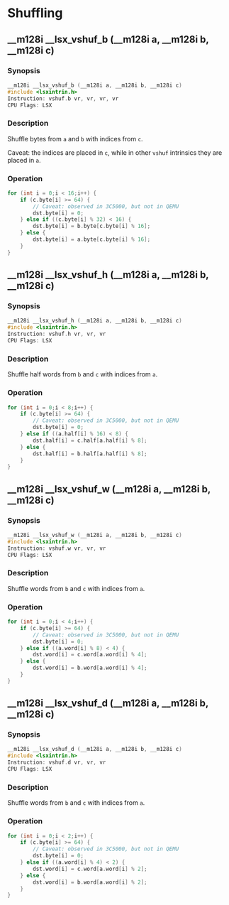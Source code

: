 # Shuffling

## __m128i __lsx_vshuf_b (__m128i a, __m128i b, __m128i c)

### Synopsis

```c++
__m128i __lsx_vshuf_b (__m128i a, __m128i b, __m128i c)
#include <lsxintrin.h>
Instruction: vshuf.b vr, vr, vr, vr
CPU Flags: LSX
```

### Description

Shuffle bytes from `a` and `b` with indices from `c`.

Caveat: the indices are placed in `c`, while in other `vshuf` intrinsics they are placed in `a`.

### Operation

```c++
for (int i = 0;i < 16;i++) {
    if (c.byte[i] >= 64) {
        // Caveat: observed in 3C5000, but not in QEMU
        dst.byte[i] = 0;
    } else if ((c.byte[i] % 32) < 16) {
        dst.byte[i] = b.byte[c.byte[i] % 16];
    } else {
        dst.byte[i] = a.byte[c.byte[i] % 16];
    }
}
```

## __m128i __lsx_vshuf_h (__m128i a, __m128i b, __m128i c)

### Synopsis

```c++
__m128i __lsx_vshuf_h (__m128i a, __m128i b, __m128i c)
#include <lsxintrin.h>
Instruction: vshuf.h vr, vr, vr
CPU Flags: LSX
```

### Description

Shuffle half words from `b` and `c` with indices from `a`.

### Operation

```c++
for (int i = 0;i < 8;i++) {
    if (c.byte[i] >= 64) {
        // Caveat: observed in 3C5000, but not in QEMU
        dst.byte[i] = 0;
    } else if ((a.half[i] % 16) < 8) {
        dst.half[i] = c.half[a.half[i] % 8];
    } else {
        dst.half[i] = b.half[a.half[i] % 8];
    }
}
```

## __m128i __lsx_vshuf_w (__m128i a, __m128i b, __m128i c)

### Synopsis

```c++
__m128i __lsx_vshuf_w (__m128i a, __m128i b, __m128i c)
#include <lsxintrin.h>
Instruction: vshuf.w vr, vr, vr
CPU Flags: LSX
```

### Description

Shuffle words from `b` and `c` with indices from `a`.

### Operation

```c++
for (int i = 0;i < 4;i++) {
    if (c.byte[i] >= 64) {
        // Caveat: observed in 3C5000, but not in QEMU
        dst.byte[i] = 0;
    } else if ((a.word[i] % 8) < 4) {
        dst.word[i] = c.word[a.word[i] % 4];
    } else {
        dst.word[i] = b.word[a.word[i] % 4];
    }
}
```

## __m128i __lsx_vshuf_d (__m128i a, __m128i b, __m128i c)

### Synopsis

```c++
__m128i __lsx_vshuf_d (__m128i a, __m128i b, __m128i c)
#include <lsxintrin.h>
Instruction: vshuf.d vr, vr, vr
CPU Flags: LSX
```

### Description

Shuffle words from `b` and `c` with indices from `a`.

### Operation

```c++
for (int i = 0;i < 2;i++) {
    if (c.byte[i] >= 64) {
        // Caveat: observed in 3C5000, but not in QEMU
        dst.byte[i] = 0;
    } else if ((a.word[i] % 4) < 2) {
        dst.word[i] = c.word[a.word[i] % 2];
    } else {
        dst.word[i] = b.word[a.word[i] % 2];
    }
}
```
